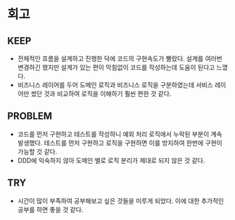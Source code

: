 # 회고

## KEEP
- 전체적인 흐름을 설계하고 진행한 덕에 코드의 구현속도가 빨랐다. 설계를 여러번 변경하긴 했지만 설계가 있는 편이 막힘없이 코드를 작성하는데 도움이 된다고 느꼈다.
- 비즈니스 레이어를 두어 도메인 로직과 비즈니스 로직을 구분하였는데 서비스 레이어만 썼던 것과 비교하여 로직을 이해하기 훨씬 편한 것 같다.


## PROBLEM
- 코드를 먼저 구현하고 테스트를 작성하니 예외 처리 로직에서 누락된 부분이 계속 발생했다. 테스트를 먼저 구현하고 로직을 구현하면 이를 방지하여 한번에 구현이 가능할 것 같다.
- DDD에 익숙하지 않아 도메인 별로 로직 분리가 제대로 되지 않은 것 같다.

## TRY
- 시간이 많이 부족하여 공부해보고 싶은 것들을 미루게 되었다. 이에 대한 추가적인 공부를 하면 좋을 것 같다.
